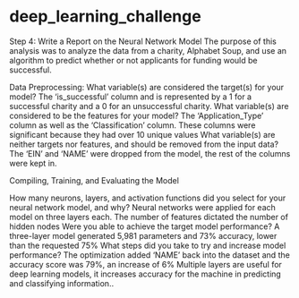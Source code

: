 # deep_learning_challenge
 
Step 4: Write a Report on the Neural Network Model
The purpose of this analysis was to analyze the data from a charity, Alphabet Soup, and use an algorithm to predict whether or not applicants for funding would be successful.

Data Preprocessing:
What variable(s) are considered the target(s) for your model?
The ‘is_successful’ column and is represented by a 1 for a successful charity and a 0 for an unsuccessful charity.
What variable(s) are considered to be the features for your model?
The ‘Application_Type’ column as well as the ‘Classification’ column. These columns were significant because they had over 10 unique values
What variable(s) are neither targets nor features, and should be removed from the input data?
The ‘EIN’ and ‘NAME’ were dropped from the model, the rest of the columns were kept in.

Compiling, Training, and Evaluating the Model

How many neurons, layers, and activation functions did you select for your neural network model, and why?
Neural networks were applied for each model on three layers each. The number of features dictated the number of hidden nodes
Were you able to achieve the target model performance?
A three-layer model generated 5,981 parameters and 73% accuracy, lower than the requested 75%
What steps did you take to try and increase model performance?
The optimization added ‘NAME’ back into the dataset and the accuracy score was 79%, an increase of 6%
Multiple layers are useful for deep learning models, it increases accuracy for the machine in predicting and classifying information..


 

